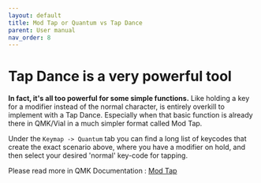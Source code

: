 ```yaml
---
layout: default
title: Mod Tap or Quantum vs Tap Dance
parent: User manual
nav_order: 8
---
```


# Tap Dance is a very powerful tool
**In fact, it's all too powerful for some simple functions.** Like holding a key for a modifier instead of the normal character, is entirely overkill to implement with a Tap Dance. Especially when that basic function is already there in QMK/Vial in a much simpler format called Mod Tap.

Under the `Keymap -> Quantum` tab you can find a long list of keycodes that create the exact scenario above, where you have a modifier on hold, and then select your desired 'normal' key-code for tapping. 

Please read more in QMK Documentation : [Mod Tap](https://docs.qmk.fm/#/mod_tap?id=mod-tap)

